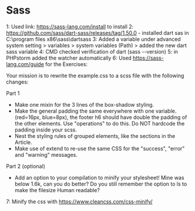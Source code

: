 # Sass

1: Used link: https://sass-lang.com/install to install 
2: https://github.com/sass/dart-sass/releases/tag/1.50.0 - installed dart sas in C:\program files x86\sass\dartsass
3: Added a variable under advanced system setting > variables > system variables (Path) > added the new dart sass variable
4: CMD checked verification of dart (sass --version)
5: in PHPstorm added the watcher automatically
6: Used https://sass-lang.com/guide for the Exercises: 

Your mission is to rewrite the example.css to a scss file with the following changes:

Part 1
- Make one mixin for the 3 lines of the box-shadow styling.
- Make the general padding the same everywhere with one variable. (red=16px, blue=8px), the footer h6 should have double the padding of the other elements. Use "operations" to do this. Do NOT hardcode the padding inside your scss.
- Nest the styling rules of grouped elements, like the sections in the Article.
- Make use of extend to re-use the same CSS for the "success", "error" and "warning" messages.

Part 2 (optional)
- Add an option to your compilation to minify your stylesheet! Mine was below 1.6k, can you do better? Do you still remember the option to ls to make the filesize Human readable?

7: Minify the css with https://www.cleancss.com/css-minify/